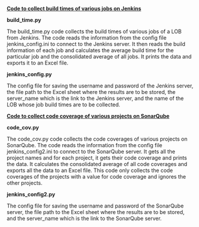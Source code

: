 <u>**Code to collect build times of various jobs on Jenkins**</u>

**build_time.py**

The build_time.py code collects the build times of various jobs of a LOB from Jenkins. The code reads the information from the config file jenkins_config.ini to connect to the Jenkins server. It then reads the build information of each job and calculates the average build time for the particular job and the consolidated average of all jobs. It prints the data and exports it to an Excel file.

**jenkins_config.py**

The config file for saving the username and password of the Jenkins server, the file path to the Excel sheet where the results are to be stored, the server_name which is the link to the Jenkins server, and the name of the LOB whose job build times are to be collected.

<u>**Code to collect code coverage of various projects on SonarQube**</u>

**code_cov.py**

The code_cov.py code collects the code coverages of various projects on SonarQube. The code reads the information from the config file jenkins_config2.ini to connect to the SonarQube server. It gets all the project names and for each project, it gets their code coverage and prints the data. It calculates the consolidated average of all code coverages and exports all the data to an Excel file. This code only collects the code coverages of the projects with a value for code coverage and ignores the other projects.

**jenkins_config2.py**

The config file for saving the username and password of the SonarQube server, the file path to the Excel sheet where the results are to be stored, and the server_name which is the link to the SonarQube server.
